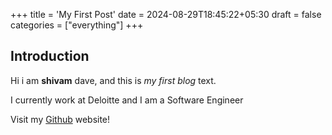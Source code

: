 +++
title = 'My First Post'
date = 2024-08-29T18:45:22+05:30
draft = false
categories = ["everything"]
+++
## Introduction

Hi i am **shivam** dave, and this is *my first blog* text.

I currently work at Deloitte and I am a Software Engineer

Visit my [Github](https://github.com/Davshiv20) website!